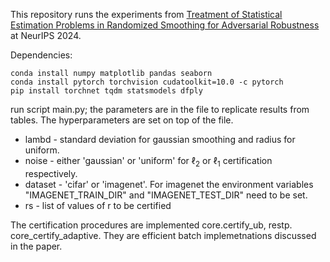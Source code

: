This repository runs the experiments from [Treatment of Statistical Estimation Problems in Randomized Smoothing for Adversarial Robustness](https://arxiv.org/pdf/2406.17830) at NeurIPS 2024.



Dependencies:

```
conda install numpy matplotlib pandas seaborn 
conda install pytorch torchvision cudatoolkit=10.0 -c pytorch
pip install torchnet tqdm statsmodels dfply
```

run script main.py; the parameters are in the file to replicate results from tables. The hyperparameters are set on top of the file.

* lambd  - standard deviation for gaussian smoothing and radius for uniform.
* noise - either 'gaussian' or 'uniform' for $\ell_2$ or $\ell_1$ certification respectively.
* dataset - 'cifar' or 'imagenet'. For imagenet the environment variables "IMAGENET_TRAIN_DIR" and   "IMAGENET_TEST_DIR" need to be set.
* rs - list of values of r to be certified

The certification procedures are implemented core.certify_ub, restp. core_certify_adaptive. They are efficient batch implemetnations discussed in the paper.
